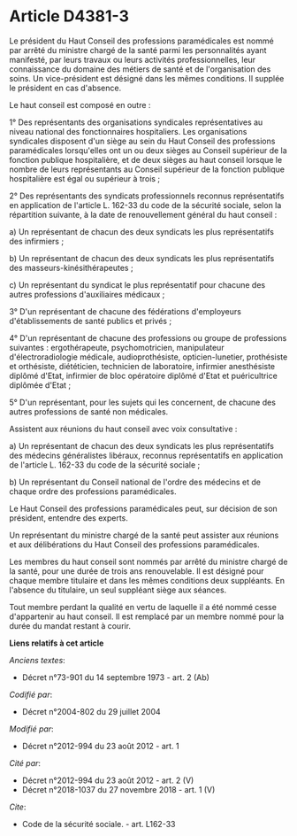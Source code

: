 # Article D4381-3

Le président du Haut Conseil des professions paramédicales est nommé par arrêté du ministre chargé de la santé parmi les
personnalités ayant manifesté, par leurs travaux ou leurs activités professionnelles, leur connaissance du domaine des
métiers de santé et de l'organisation des soins. Un vice-président est désigné dans les mêmes conditions. Il supplée le
président en cas d'absence.

Le haut conseil est composé en outre :

1° Des représentants des organisations syndicales représentatives au niveau national des fonctionnaires hospitaliers. Les
organisations syndicales disposent d'un siège au sein du Haut Conseil des professions paramédicales lorsqu'elles ont un ou
deux sièges au Conseil supérieur de la fonction publique hospitalière, et de deux sièges au haut conseil lorsque le nombre de
leurs représentants au Conseil supérieur de la fonction publique hospitalière est égal ou supérieur à trois ;

2° Des représentants des syndicats professionnels reconnus représentatifs en application de l'article L. 162-33 du code de la
sécurité sociale, selon la répartition suivante, à la date de renouvellement général du haut conseil :

a) Un représentant de chacun des deux syndicats les plus représentatifs des infirmiers ;

b) Un représentant de chacun des deux syndicats les plus représentatifs des masseurs-kinésithérapeutes ;

c) Un représentant du syndicat le plus représentatif pour chacune des autres professions d'auxiliaires médicaux ;

3° D'un représentant de chacune des fédérations d'employeurs d'établissements de santé publics et privés ;

4° D'un représentant de chacune des professions ou groupe de professions suivantes : ergothérapeute, psychomotricien,
manipulateur d'électroradiologie médicale, audioprothésiste, opticien-lunetier, prothésiste et orthésiste, diététicien,
technicien de laboratoire, infirmier anesthésiste diplômé d'Etat, infirmier de bloc opératoire diplômé d'Etat et
puéricultrice diplômée d'Etat ;

5° D'un représentant, pour les sujets qui les concernent, de chacune des autres professions de santé non médicales.

Assistent aux réunions du haut conseil avec voix consultative :

a) Un représentant de chacun des deux syndicats les plus représentatifs des médecins généralistes libéraux, reconnus
représentatifs en application de l'article L. 162-33 du code de la sécurité sociale ;

b) Un représentant du Conseil national de l'ordre des médecins et de chaque ordre des professions paramédicales.

Le Haut Conseil des professions paramédicales peut, sur décision de son président, entendre des experts.

Un représentant du ministre chargé de la santé peut assister aux réunions et aux délibérations du Haut Conseil des
professions paramédicales.

Les membres du haut conseil sont nommés par arrêté du ministre chargé de la santé, pour une durée de trois ans renouvelable.
Il est désigné pour chaque membre titulaire et dans les mêmes conditions deux suppléants. En l'absence du titulaire, un seul
suppléant siège aux séances.

Tout membre perdant la qualité en vertu de laquelle il a été nommé cesse d'appartenir au haut conseil. Il est remplacé par un
membre nommé pour la durée du mandat restant à courir.

**Liens relatifs à cet article**

_Anciens textes_:

  - Décret n°73-901 du 14 septembre 1973 - art. 2 (Ab)

_Codifié par_:

  - Décret n°2004-802 du 29 juillet 2004

_Modifié par_:

  - Décret n°2012-994 du 23 août 2012 - art. 1

_Cité par_:

  - Décret n°2012-994 du 23 août 2012 - art. 2 (V)
  - Décret n°2018-1037 du 27 novembre 2018 - art. 1 (V)

_Cite_:

  - Code de la sécurité sociale. - art. L162-33

